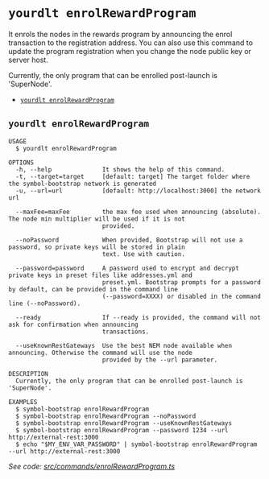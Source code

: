 `yourdlt enrolRewardProgram`
============================

It enrols the nodes in the rewards program by announcing the enrol transaction to the registration address.  You can also use this command to update the program registration when you change the node public key or server host.

Currently, the only program that can be enrolled post-launch is 'SuperNode'.

* [`yourdlt enrolRewardProgram`](#yourdlt-enrolrewardprogram)

## `yourdlt enrolRewardProgram`

```
USAGE
  $ yourdlt enrolRewardProgram

OPTIONS
  -h, --help              It shows the help of this command.
  -t, --target=target     [default: target] The target folder where the symbol-bootstrap network is generated
  -u, --url=url           [default: http://localhost:3000] the network url

  --maxFee=maxFee         the max fee used when announcing (absolute). The node min multiplier will be used if it is not
                          provided.

  --noPassword            When provided, Bootstrap will not use a password, so private keys will be stored in plain
                          text. Use with caution.

  --password=password     A password used to encrypt and decrypt private keys in preset files like addresses.yml and
                          preset.yml. Bootstrap prompts for a password by default, can be provided in the command line
                          (--password=XXXX) or disabled in the command line (--noPassword).

  --ready                 If --ready is provided, the command will not ask for confirmation when announcing
                          transactions.

  --useKnownRestGateways  Use the best NEM node available when announcing. Otherwise the command will use the node
                          provided by the --url parameter.

DESCRIPTION
  Currently, the only program that can be enrolled post-launch is 'SuperNode'.

EXAMPLES
  $ symbol-bootstrap enrolRewardProgram
  $ symbol-bootstrap enrolRewardProgram --noPassword
  $ symbol-bootstrap enrolRewardProgram --useKnownRestGateways
  $ symbol-bootstrap enrolRewardProgram --password 1234 --url http://external-rest:3000
  $ echo "$MY_ENV_VAR_PASSWORD" | symbol-bootstrap enrolRewardProgram --url http://external-rest:3000
```

_See code: [src/commands/enrolRewardProgram.ts](https://github.com/usingblockchain/yourdlt/blob/v0.10.10/src/commands/enrolRewardProgram.ts)_
